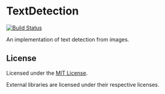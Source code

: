 # TextDetection

[![Build Status](https://travis-ci.org/rabi3elbeji/TextDetection.svg?branch=master)](https://travis-ci.org/rabi3elbeji/TextDetection)

An implementation of text detection from images.


## License

Licensed under the [MIT License](http://creativecommons.org/licenses/MIT/). 

External libraries are licensed under their respective licenses.